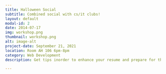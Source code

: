 ```yaml
---
title: Halloween Social
subtitle: Combined social with cs/it clubs!
layout: default
modal-id: 2
date: 2014-07-17
img: workshop.png
thumbnail: workshop.png
alt: image-alt
project-date: September 21, 2021
location: Room AH 106 6pm-8pm
category: Web Development
description: Get tips inorder to enhance your resume and prepare for the upcoming career fair! Everyone is invited (even non-members). Together we can apply for internships too!

---
```



